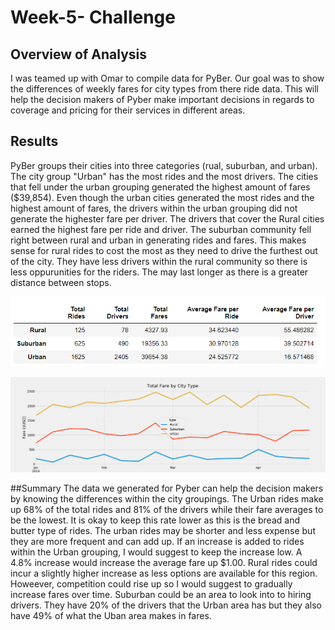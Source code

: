 # Week-5- Challenge

## Overview of Analysis

I was teamed up with Omar to compile data for PyBer. Our goal was to show the differences of weekly fares for city types from there ride data. This will help the decision makers of Pyber make important decisions in regards to coverage and pricing for their services in different areas.

## Results
PyBer groups their cities into three categories (rual, suburban, and urban). The city group "Urban" has the most rides and the most drivers. The cities that fell under the urban grouping generated the highest amount of fares ($39,854). Even though the urban cities generated the most rides and the highest amount of fares, the drivers within the urban grouping did not generate the highester fare per driver. The drivers that cover the Rural cities earned the highest fare per ride and driver. The suburban community fell right between rural and urban in generating rides and fares. This makes sense for rural rides to cost the most as they need to drive the furthest out of the city. They have less drivers within the rural community so there is less oppurunities for the riders. The may last longer as there is a greater distance between stops. 

![Summary Table](https://github.com/LindsayTeeters/Week-5-Pyber/blob/main/Resources/summary%20table.png)

![Summary Graph](https://github.com/LindsayTeeters/Week-5-Pyber/blob/main/Resources/Challenge_fare_summary.png)
<!-- this was generated from the source file from the vba course work folder. My graph generated but I changed something and was unable to generate again --!>

##Summary
The data we generated for Pyber can help the decision makers by knowing the differences within the city groupings. The Urban rides make up 68% of the total rides and 81% of the drivers while their fare averages to be the lowest. It is okay to keep this rate lower as this is the bread and butter type of rides. The urban rides may be shorter and less expense but they are more frequent and can add up. If an increase is added to rides within the Urban grouping, I would suggest to keep the increase low. A 4.8% increase would increase the average fare up $1.00. Rural rides could incur a slightly higher increase as less options are available for this region. Howeever, competition could rise up so I would suggest to gradually increase fares over time. Suburban could be an area to look into to hiring drivers. They have 20% of the drivers that the Urban area has but they also have 49% of what the Uban area makes in fares. 
